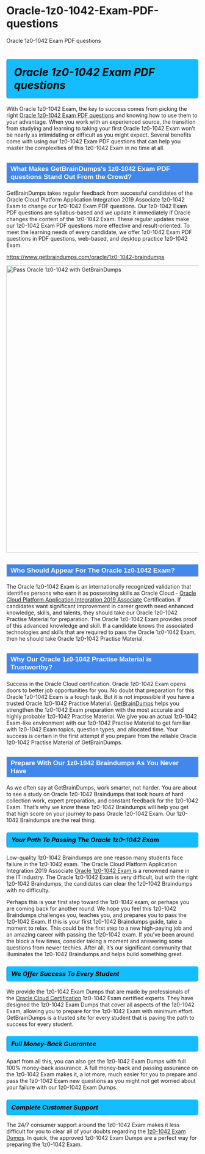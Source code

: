 # Oracle-1z0-1042-Exam-PDF-questions
Oracle 1z0-1042 Exam PDF questions
<h1><strong><span style="display: block; color: #000000; background: #14BDFF; border: 0.5px solid #AED6F1; border-left: 3px solid #3498DB; padding: .6em; border-radius: 6px;">                     <em>Oracle 1z0-1042 <span class="exam_variation">Exam PDF questions</span> </em>                </span></strong>            </h1>                        <p>With Oracle 1z0-1042 Exam, the key to success comes from picking the right <a href="https://www.getbraindumps.com/oracle/1z0-1042-braindumps">Oracle 1z0-1042 <span class="exam_variation">Exam PDF questions</span></a> and             knowing how to use them to your advantage.             When you work with an experienced source, the transition from studying and learning to taking your first Oracle 1z0-1042 Exam             won’t be nearly as intimidating or difficult as you might expect. Several benefits come with using our 1z0-1042 <span class="exam_variation">Exam PDF questions</span> that can             help you master the complexities of this 1z0-1042 Exam in no time at all.</p>                        <h2 style="background: #4287ec; border: 1px solid #cccccc; padding: 5px 10px;">                <span style="color: #ffffff;">                    <span style="font-size: 11pt;">                        <span style="line-height: normal;">                            <span style="font-family: Calibri,sans-serif;">                                <strong>                                    <span style="font-size: 13.0pt;">What Makes GetBrainDumps's 1z0-1042 <span class="exam_variation">Exam PDF questions</span> Stand Out From the Crowd?</span>                                </strong>                            </span>                        </span>                    </span>                </span>            </h2>                        <p>GetBrainDumps takes regular feedback from successful candidates of the Oracle Cloud Platform Application Integration 2019 Associate 1z0-1042 Exam to change             our 1z0-1042 <span class="exam_variation">Exam PDF questions</span>. Our 1z0-1042 <span class="exam_variation">Exam PDF questions</span> are syllabus-based and we update it immediately if Oracle changes             the content of the 1z0-1042 Exam.             These regular updates make our 1z0-1042 <span class="exam_variation">Exam PDF questions</span> more effective and result-oriented. To meet the learning needs of every candidate,             we offer 1z0-1042 <span class="exam_variation">Exam PDF questions</span> in PDF questions, web-based, and desktop practice 1z0-1042 Exam.</p>                                    <p><a href="https://www.getbraindumps.com/oracle/1z0-1042-braindumps">https://www.getbraindumps.com/oracle/1z0-1042-braindumps</a></p>                        <p><a href="https://www.getbraindumps.com/"><img src="https://www.getbraindumps.com/images/get-updated-exam-questions-with-discount-getbraindumps.jpg" class="postImage" alt="Pass Oracle 1z0-1042 with GetBrainDumps" width="750"></a></p>                                        <h2 style="background: #4287ec; border: 1px solid #cccccc; padding: 5px 10px;">                <span style="color: #ffffff;">                    <span style="font-size: 11pt;">                        <span style="line-height: normal;">                            <span style="font-family: Calibri,sans-serif;">                                <strong>                                    <span style="font-size: 13.0pt;">Who Should Appear For The Oracle 1z0-1042 Exam?</span>                                </strong>                            </span>                        </span>                    </span>                </span>            </h2>                        <p>The Oracle 1z0-1042 Exam is an internationally recognized validation that identifies persons who earn it as possessing skills as             Oracle Cloud  - <a href="https://www.getbraindumps.com/oracle/1z0-1042-braindumps">Oracle Cloud Platform Application Integration 2019 Associate</a> Certification. If candidates want significant improvement in             career growth need enhanced knowledge, skills, and talents, they should take our Oracle 1z0-1042 <span class="exam_variation2">Practise Material</span> for preparation.             The Oracle 1z0-1042 Exam provides proof of this advanced knowledge and skill. If a candidate knows the associated technologies and skills             that are required to pass the Oracle 1z0-1042 Exam, then he should take Oracle 1z0-1042 <span class="exam_variation2">Practise Material</span>.</p>                        <h2 style="background: #4287ec; border: 1px solid #cccccc; padding: 5px 10px;">                <span style="color: #ffffff;">                    <span style="font-size: 11pt;">                        <span style="line-height: normal;">                            <span style="font-family: Calibri,sans-serif;">                                <strong>                                    <span style="font-size: 13.0pt;">Why Our Oracle 1z0-1042 <span class="exam_variation2">Practise Material</span> is Trustworthy?</span>                                </strong>                            </span>                        </span>                    </span>                </span>            </h2>                        <p>Success in the Oracle Cloud  certification. Oracle 1z0-1042 Exam opens doors to better job opportunities for you.             No doubt that preparation for this Oracle 1z0-1042 Exam is a tough task. But it is not impossible if you have a trusted Oracle 1z0-1042 <span class="exam_variation2">Practise Material</span>.             <a href="https://www.getbraindumps.com/">GetBrainDumps</a> helps you strengthen the 1z0-1042 Exam preparation with the most accurate and highly probable 1z0-1042 <span class="exam_variation2">Practise Material</span>. We give you an             actual 1z0-1042 Exam-like environment with our 1z0-1042 <span class="exam_variation2">Practise Material</span> to get familiar with 1z0-1042 Exam topics, question types, and allocated time.             Your success is certain in the first attempt if you prepare from the reliable Oracle 1z0-1042 <span class="exam_variation2">Practise Material</span> of GetBrainDumps.</p>                        <h2 style="background: #4287ec; border: 1px solid #cccccc; padding: 5px 10px;">                <span style="color: #ffffff;">                    <span style="font-size: 11pt;">                        <span style="line-height: normal;">                            <span style="font-family: Calibri,sans-serif;">                                <strong>                                    <span style="font-size: 13.0pt;">Prepare With Our 1z0-1042 <span class="exam_variation3">Braindumps</span> As You Never Have</span>                                </strong>                            </span>                        </span>                    </span>                </span>            </h2>                        <p>As we often say at GetBrainDumps, work smarter, not harder. You are about to see a study on Oracle 1z0-1042 <span class="exam_variation3">Braindumps</span> that took hours of hard collection work,             expert preparation, and constant feedback for the 1z0-1042 Exam. That’s why we know these 1z0-1042 <span class="exam_variation3">Braindumps</span> will help you get that high score on your             journey to pass Oracle 1z0-1042 Exam. Our 1z0-1042 <span class="exam_variation3">Braindumps</span> are the real thing.</p>                        <h3>                <strong>                    <span style="display: block; color: #000000; background: #14BDFF; border: 0.5px solid #AED6F1; border-left: 3px solid #3498DB; padding: .6em; border-radius: 6px;">                        <em>Your Path To Passing The Oracle 1z0-1042 Exam</em>                    </span>                </strong>            </h3>                        <p>Low-quality 1z0-1042 <span class="exam_variation3">Braindumps</span> are one reason many students face failure in the 1z0-1042 exam. The Oracle Cloud Platform Application Integration 2019 Associate <a href="https://www.getbraindumps.com/oracle-braindumps.html">Oracle 1z0-1042 Exam </a>             is a renowned name in the IT industry. The Oracle 1z0-1042 Exam is very difficult, but with the right 1z0-1042 <span class="exam_variation3">Braindumps</span>, the candidates can clear the             1z0-1042 <span class="exam_variation3">Braindumps</span> with no difficulty.</p>                        <p>Perhaps this is your first step toward the 1z0-1042 exam, or perhaps you are coming back for another round. We hope you feel this             1z0-1042 <span class="exam_variation3">Braindumps</span> challenges you,             teaches you, and prepares you to pass the 1z0-1042 Exam. If this is your first 1z0-1042 <span class="exam_variation3">Braindumps</span> guide, take a moment to relax. This could be the first step to             a new high-paying job and an amazing career with passing the 1z0-1042 exam. If you’ve been around the block a few times, consider taking a moment and             answering some questions from newer techies. After all, it’s our significant community that illuminates the 1z0-1042 <span class="exam_variation3">Braindumps</span> and helps build something great.</p>                        <h3>                <strong>                    <span style="display: block; color: #000000; background: #14BDFF; border: 0.5px solid #AED6F1; border-left: 3px solid #3498DB; padding: .6em; border-radius: 6px;">                        <em>We Offer Success To Every Student</em>                    </span>                </strong>            </h3>                        <p>We provide the 1z0-1042 <span class="exam_variation4">Exam Dumps</span> that are made by professionals of the <a href="https://www.getbraindumps.com/oracle/oracle-cloud-braindumps.html">Oracle Cloud  Certification</a> 1z0-1042 Exam certified experts.             They have designed the 1z0-1042 <span class="exam_variation4">Exam Dumps</span> that cover all aspects of the 1z0-1042 Exam, allowing you to prepare for the            1z0-1042 Exam with minimum effort.             GetBrainDumps is a trusted site for every student that is paving the path to success for every student.</p>                        <h3>                <strong>                    <span style="display: block; color: #000000; background: #14BDFF; border: 0.5px solid #AED6F1; border-left: 3px solid #3498DB; padding: .6em; border-radius: 6px;">                        <em>Full Money-Back Guarantee</em>                    </span>                </strong>            </h3>                        <p>Apart from all this, you can also get the 1z0-1042 <span class="exam_variation4">Exam Dumps</span> with full 100% money-back assurance. A full money-back and passing assurance on             the 1z0-1042 Exam makes it,             a lot more, much easier for you to prepare and pass the 1z0-1042 Exam new questions as you might             not get worried about your failure with our 1z0-1042 <span class="exam_variation4">Exam Dumps</span>.</p>                                    <h3>                <strong>                    <span style="display: block; color: #000000; background: #14BDFF; border: 0.5px solid #AED6F1; border-left: 3px solid #3498DB; padding: .6em; border-radius: 6px;">                        <em>Complete Customer Support</em>                    </span>                </strong>            </h3>                        <p>The 24/7 consumer support around the 1z0-1042 Exam makes it less difficult for you to clear all of your doubts regarding the <a href="https://www.getbraindumps.com/oracle/1z0-1042-braindumps">1z0-1042 <span class="exam_variation4">Exam Dumps</span></a>. In quick,             the approved 1z0-1042 <span class="exam_variation4">Exam Dumps</span> are a perfect way for preparing the 1z0-1042 Exam.</p>                    
